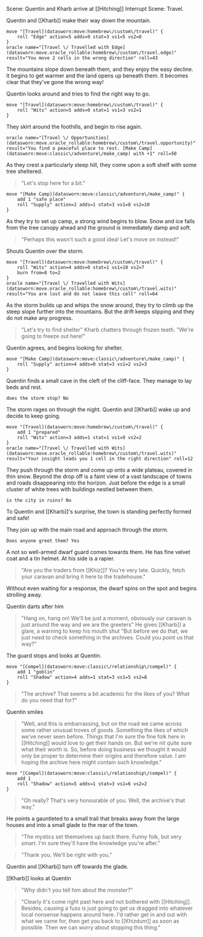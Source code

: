 Scene: Quentin and Kharb arrive at [[Hitching]]
Interrupt Scene: Travel.

Quentin and [[Kharb]] make their way down the mountain.

```iron-vault-mechanics
move "[Travel](datasworn:move:homebrew\/custom\/travel)" {
    roll "Edge" action=5 adds=0 stat=3 vs1=5 vs2=8
}
oracle name="[Travel \/ Travelled with Edge](datasworn:move.oracle_rollable:homebrew\/custom\/travel.edge)" result="You move 2 cells in the wrong direction" roll=43

```

The mountains slope down beneath them, and they enjoy the easy decline. It begins to get warmer and the land opens up beneath them. It becomes clear that they've gone the wrong way!

Quentin looks around and tries to find the right way to go.

```iron-vault-mechanics
move "[Travel](datasworn:move:homebrew\/custom\/travel)" {
    roll "Wits" action=5 adds=0 stat=1 vs1=3 vs2=1
}
```

They skirt around the foothills, and begin to rise again.

```iron-vault-mechanics
oracle name="[Travel \/ Opportunities](datasworn:move.oracle_rollable:homebrew\/custom\/travel.opportunity)" result="You find a peaceful place to rest. [Make Camp](datasworn:move:classic\/adventure\/make_camp) with +1" roll=50
```

As they crest a particularly steep hill, they come upon a soft shelf with some tree sheltered.

>"Let's stop here for a bit."

```iron-vault-mechanics
move "[Make Camp](datasworn:move:classic\/adventure\/make_camp)" {
    add 1 "safe place"
    roll "Supply" action=2 adds=1 stat=3 vs1=8 vs2=10
}
```

As they try to set up camp, a strong wind begins to blow. Snow and ice falls from the tree canopy ahead and the ground is immediately damp and soft.

>"Perhaps this wasn't such a good idea! Let's move on instead!"

Shouts Quentin over the storm.

```iron-vault-mechanics
move "[Travel](datasworn:move:homebrew\/custom\/travel)" {
    roll "Wits" action=4 adds=0 stat=1 vs1=10 vs2=7
    burn from=8 to=2
}
oracle name="[Travel \/ Travelled with Wits](datasworn:move.oracle_rollable:homebrew\/custom\/travel.wits)" result="You are lost and do not leave this cell" roll=64

```

As the storm builds up and whips the snow around, they try to climb up the steep slope further into the mountains. But the drift keeps slipping and they do not make any progress.

>"Let's try to find shelter"
>Kharb chatters through frozen teeth.
>"We're going to freeze out here!"

Quentin agrees, and begins looking for shelter.

```iron-vault-mechanics
move "[Make Camp](datasworn:move:classic\/adventure\/make_camp)" {
    roll "Supply" action=4 adds=0 stat=3 vs1=2 vs2=3
}
```

Quentin finds a small cave in the cleft of the cliff-face. They manage to lay beds and rest.

`does the storm stop? No`

The storm rages on through the night. Quentin and [[Kharb]] wake up and decide to keep going.

```iron-vault-mechanics
move "[Travel](datasworn:move:homebrew\/custom\/travel)" {
    add 1 "prepared"
    roll "Wits" action=3 adds=1 stat=1 vs1=9 vs2=2
}
oracle name="[Travel \/ Travelled with Wits](datasworn:move.oracle_rollable:homebrew\/custom\/travel.wits)" result="Your insight leads you 1 cell in the right direction" roll=12

```

They push through the storm and come up onto a wide plateau, covered in thin snow. Beyond the drop off is a faint view of a vast landscape of towns and roads disappearing into the horizon. 
Just before the edge is a small cluster of white trees with buildings nestled between them.

`is the city in ruins? No`

To Quentin and [[Kharb]]'s surprise, the town is standing perfectly formed and safe!

They join up with the main road and approach through the storm.

`Does anyone greet them? Yes`

A not so well-armed dwarf guard comes towards them. He has fine velvet coat and a tin helmet. At his side is a rapier.
>"Are you the traders from [[Khiz]]? You're very late. Quickly, fetch your caravan and bring it here to the tradehouse."

Without even waiting for a response, the dwarf spins on the spot and begins strolling away.

Quentin darts after him
>"Hang on, hang on! We'll be just a moment, obviously our caravan is just around the way and we are the greeters"
>He gives [[Kharb]] a glare, a warning to keep his mouth shut
>"But before we do that, we just need to check something in the archives. Could you point us that way?"

The guard stops and looks at Quentin.

```iron-vault-mechanics
move "[Compel](datasworn:move:classic\/relationship\/compel)" {
    add 1 "goblin"
    roll "Shadow" action=4 adds=1 stat=3 vs1=5 vs2=8
}
```

>"The archive? That seems a bit academic for the likes of you? What do you need that for?"

Quentin smiles
>"Well, and this is embarrassing, but on the road we came across some rather unusual troves of goods. Something the likes of which we've never seen before. Things that I'm sure the fine folk here in [[Hitching]] would love to get their hands on. But we're nit quite sure what their worth is. So, before doing business we thought it would only be proper to determine their origins and therefore value. I am hoping the archive here might contain such knowledge."

```iron-vault-mechanics
move "[Compel](datasworn:move:classic\/relationship\/compel)" {
    add 1
    roll "Shadow" action=5 adds=1 stat=3 vs1=6 vs2=2
}
```

>"Oh really? That's very honourable of you. Well, the archive's that way."

He points a gauntleted to a small trail that breaks away from the large houses and into a small glade to the rear of the town.

>"The mystics set themselves up back there. Funny folk, but very smart. I'm sure they'll have the knowledge you're after."

>"Thank you. We'll be right with you."

Quentin and [[Kharb]] turn off towards the glade.

[[Kharb]] looks at Quentin
>"Why didn't you tell him about the monster?"

>"Clearly it's come right past here and not bothered with [[Hitching]]. Besides, causing a fuss is just going to get us dragged into whatever local nonsense happens around here. I'd rather get in and out with what we came for, then get you back to [[Khizdum]] as soon as possible. Then we can worry about stopping this thing."